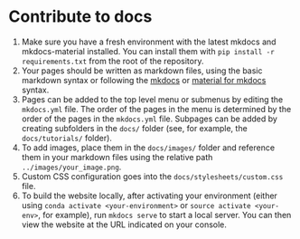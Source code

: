 # Contribute to docs

1. Make sure you have a fresh environment with the latest mkdocs and mkdocs-material installed. You can install them with `pip install -r requirements.txt` from the root of the repository.
2. Your pages should be written as markdown files, using the basic markdown syntax or following the [mkdocs](https://www.mkdocs.org/user-guide/writing-your-docs/) or [material for mkdocs](https://squidfunk.github.io/mkdocs-material/reference/formatting/) syntax.
3. Pages can be added to the top level menu or submenus by editing the `mkdocs.yml` file. The order of the pages in the menu is determined by the order of the pages in the `mkdocs.yml` file. Subpages can be added by creating subfolders in the `docs/` folder (see, for example, the `docs/tutorials/` folder).
4. To add images, place them in the `docs/images/` folder and reference them in your markdown files using the relative path `../images/your_image.png`.
5. Custom CSS configuration goes into the `docs/stylesheets/custom.css` file.
6. To build the website locally, after activating your environment (either using `conda activate <your-environment>` or `source activate <your-env>`, for example), run `mkdocs serve` to start a local server. You can then view the website at the URL indicated on your console.
